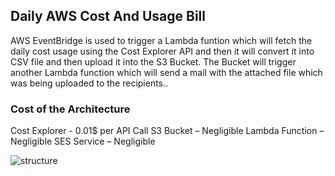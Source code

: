 ## Daily AWS Cost And Usage Bill


AWS EventBridge is used to trigger a Lambda funtion which will fetch the daily cost usage using the Cost
Explorer API and then it will convert it into CSV file and then upload it into the S3 Bucket. The Bucket will
trigger another Lambda function which will send a mail with the attached file which was being uploaded to
the recipients..

### Cost of the Architecture

Cost Explorer - 0.01$ per API Call
S3 Bucket – Negligible
Lambda Function – Negligible
SES Service – Negligible





![structure](https://user-images.githubusercontent.com/55629302/198555151-a6365b64-97b3-47ab-9692-48bd42fecfde.jpg)



